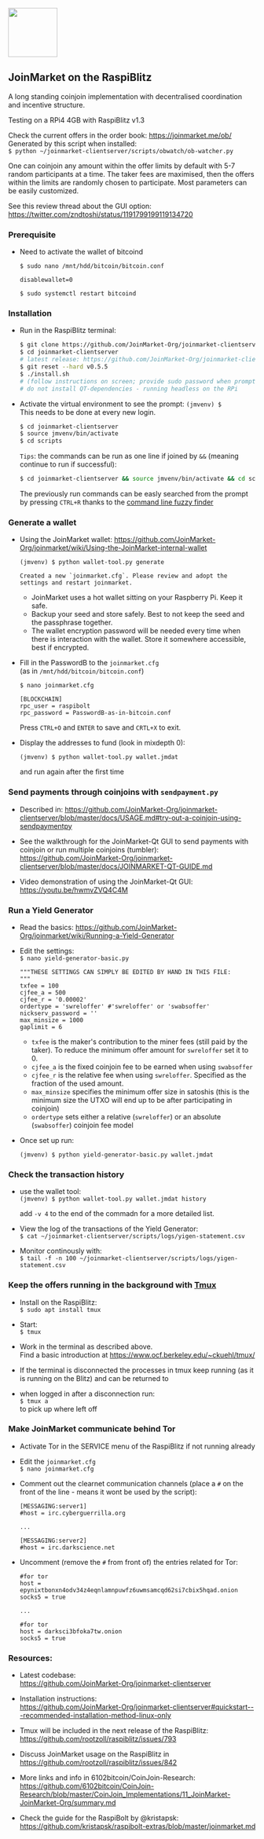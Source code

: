 <p align="left">
  <img width="100" src="joinmarket_logo.png">
</p>

## JoinMarket on the RaspiBlitz
A long standing coinjoin implementation with decentralised coordination and incentive structure.

Testing on a RPi4 4GB with RaspiBlitz v1.3

Check the current offers in the order book: https://joinmarket.me/ob/  
Generated by this script when installed:  
`$ python ~/joinmarket-clientserver/scripts/obwatch/ob-watcher.py`

One can coinjoin any amount within the offer limits by default with 5-7 random participants at a time. The taker fees are maximised, then the offers within the limits are randomly chosen to participate. Most parameters can be easily customized.

See this review thread about the GUI option: https://twitter.com/zndtoshi/status/1191799199119134720

### Prerequisite

* Need to activate the wallet of bitcoind
    
    `$ sudo nano /mnt/hdd/bitcoin/bitcoin.conf`
    
    ```
    disablewallet=0
    ```
    `$ sudo systemctl restart bitcoind`

### Installation

* Run in the RaspiBlitz terminal:

    ```bash
    $ git clone https://github.com/JoinMarket-Org/joinmarket-clientserver.git
    $ cd joinmarket-clientserver
    # latest release: https://github.com/JoinMarket-Org/joinmarket-clientserver/releases
    $ git reset --hard v0.5.5
    $ ./install.sh
    # (follow instructions on screen; provide sudo password when prompted)
    # do not install QT-dependencies - running headless on the RPi
    ```

* Activate the virtual environment to see the prompt: `(jmvenv) $`  
This needs to be done at every new login.

    ```bash
    $ cd joinmarket-clientserver
    $ source jmvenv/bin/activate
    $ cd scripts
    ```
    `Tips`: the commands can be run as one line if joined by `&&`
    (meaning continue to run if successful):

    ```bash
    $ cd joinmarket-clientserver && source jmvenv/bin/activate && cd scripts
    ```
    The previously run commands can be easly searched from the prompt by pressing
    `CTRL+R` thanks to the [command line fuzzy finder](https://github.com/junegunn/fzf)
### Generate a wallet
* Using the JoinMarket wallet: https://github.com/JoinMarket-Org/joinmarket/wiki/Using-the-JoinMarket-internal-wallet

    `(jmvenv) $ python wallet-tool.py generate`  
    ```
    Created a new `joinmarket.cfg`. Please review and adopt the settings and restart joinmarket.
    ```
    * JoinMarket uses a hot wallet sitting on your Raspberry Pi. Keep it safe.
    * Backup your seed and store safely. Best to not keep the seed and the passphrase together.
    * The wallet encryption password will be needed every time when there is interaction with the wallet. Store it somewhere accessible, best if encrypted.

* Fill in the PasswordB to the `joinmarket.cfg`  
 (as in `/mnt/hdd/bitcoin/bitcoin.conf`)  

    `$ nano joinmarket.cfg`  

    ```
    [BLOCKCHAIN]
    rpc_user = raspibolt
    rpc_password = PasswordB-as-in-bitcoin.conf
    ```
    Press `CTRL+O` and `ENTER` to save and `CRTL+X` to exit.

* Display the addresses to fund (look in mixdepth 0):  

    `(jmvenv) $ python wallet-tool.py wallet.jmdat`  

    and run again after the first time

### Send payments through coinjoins with `sendpayment.py`

* Described in: https://github.com/JoinMarket-Org/joinmarket-clientserver/blob/master/docs/USAGE.md#try-out-a-coinjoin-using-sendpaymentpy

* See the walkthrough for the JoinMarket-Qt GUI to send payments with coinjoin or run multiple coinjoins (tumbler): <https://github.com/JoinMarket-Org/joinmarket-clientserver/blob/master/docs/JOINMARKET-QT-GUIDE.md>

* Video demonstration of using the JoinMarket-Qt GUI: <https://youtu.be/hwmvZVQ4C4M>

### Run a Yield Generator
* Read the basics: https://github.com/JoinMarket-Org/joinmarket/wiki/Running-a-Yield-Generator  

* Edit the settings:  
    `$ nano yield-generator-basic.py`

    ```
    """THESE SETTINGS CAN SIMPLY BE EDITED BY HAND IN THIS FILE:
    """
    txfee = 100
    cjfee_a = 500
    cjfee_r = '0.00002'
    ordertype = 'swreloffer' #'swreloffer' or 'swabsoffer'
    nickserv_password = ''
    max_minsize = 1000
    gaplimit = 6
    ```
    * `txfee` is the maker's contribution to the miner fees (still paid by the taker). To reduce the minimum offer amount for `swreloffer` set it to 0.
    * `cjfee_a` is the fixed coinjoin fee to be earned when using `swabsoffer`
    * `cjfee_r` is the relative fee when using `swreloffer`. Specified as the fraction of the used amount.
    * `max_minsize` specifies the minimum offer size in satoshis (this is the minimum size the UTXO will end up to be after participating in coinjoin)
    * `ordertype` sets either a relative (`swreloffer`) or an absolute (`swabsoffer`) coinjoin fee model

* Once set up run:

    `(jmvenv) $ python yield-generator-basic.py wallet.jmdat`

### Check the transaction history

* use the wallet tool:  
    `(jmvenv) $ python wallet-tool.py wallet.jmdat history`

    add `-v 4` to the end of the commadn for a more detailed list.

* View the log of the transactions of the Yield Generator:  
    `$ cat ~/joinmarket-clientserver/scripts/logs/yigen-statement.csv`
* Monitor continously with:  
    `$ tail -f -n 100 ~/joinmarket-clientserver/scripts/logs/yigen-statement.csv`

### Keep the offers running in the background with [Tmux](https://github.com/tmux/tmux#welcome-to-tmux)

* Install on the RaspiBlitz:  
`$ sudo apt install tmux`
* Start:  
`$ tmux`

* Work in the terminal as described above.  
Find a basic introduction at https://www.ocf.berkeley.edu/~ckuehl/tmux/
* If the terminal is disconnected the processes in tmux keep running (as it is running on the Blitz) and can be returned to
* when logged in after a disconnection run:  
`$ tmux a`  
    to pick up where left off

### Make JoinMarket communicate behind Tor

* Activate Tor in the SERVICE menu of the RaspiBlitz if not running already
* Edit the `joinmarket.cfg`  
    `$ nano joinmarket.cfg` 
* Comment out the clearnet communication channels (place a `#` on the front of the line - means it wont be used by the script):

    ```
    [MESSAGING:server1]
    #host = irc.cyberguerrilla.org

    ...

    [MESSAGING:server2]
    #host = irc.darkscience.net
    ```
* Uncomment (remove the `#` from front of) the entries related for Tor:
    ```
    #for tor
    host = epynixtbonxn4odv34z4eqnlamnpuwfz6uwmsamcqd62si7cbix5hqad.onion
    socks5 = true
    
    ...

    #for tor
    host = darksci3bfoka7tw.onion
    socks5 = true
    ```

### Resources:
* Latest codebase:  
<https://github.com/JoinMarket-Org/joinmarket-clientserver>

* Installation instructions:  
<https://github.com/JoinMarket-Org/joinmarket-clientserver#quickstart---recommended-installation-method-linux-only>

* Tmux  will be included in the next release of the RaspiBlitz:  
<https://github.com/rootzoll/raspiblitz/issues/793>

* Discuss JoinMarket usage on the RaspiBlitz in  
<https://github.com/rootzoll/raspiblitz/issues/842>

* More links and info in 6102bitcoin/CoinJoin-Research:  
https://github.com/6102bitcoin/CoinJoin-Research/blob/master/CoinJoin_Implementations/11_JoinMarket-JoinMarket-Org/summary.md

* Check the guide for the RaspiBolt by @kristapsk:  
https://github.com/kristapsk/raspibolt-extras/blob/master/joinmarket.md